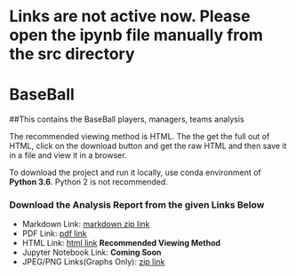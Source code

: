 # Links are not active now. Please open the ipynb file manually from the src directory

# BaseBall
##This contains the BaseBall players, managers, teams analysis

The recommended viewing method is HTML. The the get the full out of HTML, click on the download button and get the raw HTML and then save it in a file and view it in a browser. 

To download the project and run it locally, use conda environment of **Python 3.6**. Python 2 is not recommended.

### Download the Analysis Report from the given Links Below
- Markdown Link: [markdown zip link](#)
- PDF Link: [pdf link](#)
- HTML Link: [html link](#) **Recommended Viewing Method**
- Jupyter Notebook Link: **Coming Soon** 
- JPEG/PNG Links(Graphs Only): [zip link](#)
